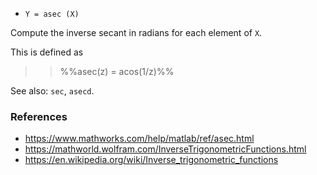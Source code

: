 * `Y = asec (X)`

Compute the inverse secant in radians for each element of `X`.

This is defined as

>> %%asec(z) = acos(1/z)%%

See also: `sec`, `asecd`.

### References

* https://www.mathworks.com/help/matlab/ref/asec.html
* https://mathworld.wolfram.com/InverseTrigonometricFunctions.html
* https://en.wikipedia.org/wiki/Inverse_trigonometric_functions
